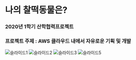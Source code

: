 # 나의 찰떡동물은?
### 2020년 1학기 산학협력프로젝트
### 프로젝트 주제 : AWS 클라우드 내에서 자유로운 기획 및 개발
![슬라이드1](https://user-images.githubusercontent.com/55667589/198891958-7b573fbc-af06-4bc4-8440-e62de49f0351.png)
![슬라이드2](https://user-images.githubusercontent.com/55667589/198891967-c6336c6c-e824-44cd-91c0-08f429062e7e.png)
![슬라이드3](https://user-images.githubusercontent.com/55667589/198891972-a327dc6f-57f3-4cf5-9cca-e8bd0d254892.png)
![슬라이드5](https://user-images.githubusercontent.com/55667589/198891980-35806938-080d-424b-92ec-86ccf4788009.png)
